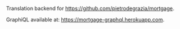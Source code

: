 Translation backend for https://github.com/pietrodegrazia/mortgage.

GraphiQL available at: https://mortgage-graphql.herokuapp.com.
